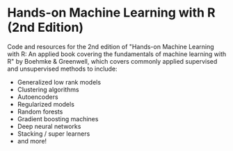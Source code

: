 # Hands-on Machine Learning with R (2nd Edition)

Code and resources for the 2nd edition of "Hands-on Machine Learning with R: An applied book covering the fundamentals of machine learning with R" by Boehmke &amp; Greenwell, which covers commonly applied supervised and unsupervised methods to include:

- Generalized low rank models
- Clustering algorithms
- Autoencoders
- Regularized models
- Random forests 
- Gradient boosting machines 
- Deep neural networks
- Stacking / super learners
- and more!
